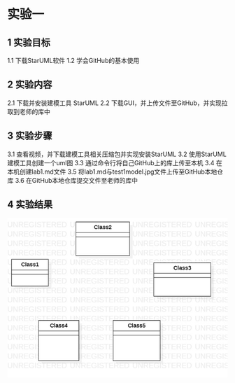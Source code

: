 # 实验一

## 1 实验目标

1.1 下载StarUML软件
1.2 学会GitHub的基本使用

## 2 实验内容

2.1 下载并安装建模工具 StarUML
2.2 下载GUI，并上传文件至GitHub，并实现拉取到老师的库中
## 3 实验步骤
3.1 查看视频，并下载建模工具相关压缩包并实现安装StarUML
3.2 使用StarUML建模工具创建一个uml图
3.3 通过命令行将自己GitHub上的库上传至本机
3.4 在本机创建lab1.md文件
3.5 将lab1.md与test1model.jpg文件上传至GitHub本地仓库
3.6 在GitHub本地仓库提交文件至老师的库中

## 4 实验结果

![第一个UML图](./test1model.jpg)
